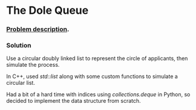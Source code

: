 # The Dole Queue

### [Problem description](https://www.beecrowd.com.br/judge/en/problems/view/1119).

### Solution

Use a circular doubly linked list to represent the circle of applicants, then simulate the process.

In C++, used _std::list_ along with some custom functions to simulate a circular list.

Had a bit of a hard time with indices using _collections.deque_ in Python, so decided to implement the data structure from scratch.